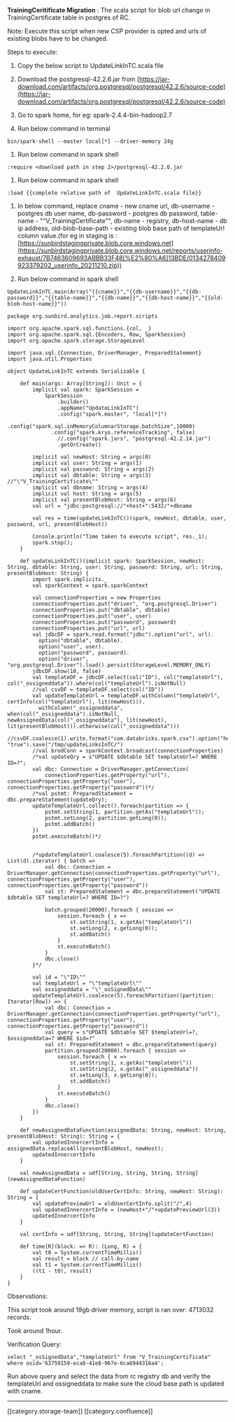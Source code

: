  **TrainingCeritificate Migration** : The scala script for blob url change in TrainingCertificate table in postgres of RC.

Note: Execute this script when new CSP provider is opted and urls of existing blobs have to be changed.

Steps to execute:


1. Copy the below script to UpdateLinkInTC.scala file


1. Download the postgresql-42.2.6.jar from [https://jar-download.com/artifacts/org.postgresql/postgresql/42.2.6/source-code](https://jar-download.com/artifacts/org.postgresql/postgresql/42.2.6/source-code)


1. Go to spark home, for eg: spark-2.4.4-bin-hadoop2.7


1. Run below command in terminal


```
bin/spark-shell --master local[*] --driver-memory 24g
```

1. Run below command in spark shell


```
:require <download path in step 2>/postgresql-42.2.6.jar
```

1. Run below command in spark shell


```
:load {{complete relative path of  UpdateLinkInTC.scala file}}
```

1. In below command, replace cname - new cname url, db-username - postgres db user name, db-password - postgres db password, table-name - "\"V_TrainingCertificate\"", db-name - registry, db-host-name - db ip address, old-blob-base-path - existing blob base path of templateUrl column value.(for eg in staging is : [https://sunbirdstagingprivate.blob.core.windows.net](https://sunbirdstagingprivate.blob.core.windows.net/reports/userinfo-exhaust/7B7463609693ABBB33F48[%E2%80%A6]13BDE/0134278409923379202_userinfo_20211210.zip))


1. Run below command in spark shell


```
UpdateLinkInTC.main(Array("{{cname}}","{{db-username}}","{{db-password}}","{{table-name}}","{{db-name}}","{{db-host-name}}","{{old-blob-host-name}}"))
```



```
package org.sunbird.analytics.job.report.scripts

import org.apache.spark.sql.functions.{col, _}
import org.apache.spark.sql.{Encoders, Row, SparkSession}
import org.apache.spark.storage.StorageLevel

import java.sql.{Connection, DriverManager, PreparedStatement}
import java.util.Properties

object UpdateLinkInTC extends Serializable {
    
    def main(args: Array[String]): Unit = {
        implicit val spark: SparkSession =
            SparkSession
                .builder()
                .appName("UpdateLinkInTC")
                .config("spark.master", "local[*]")
              .config("spark.sql.inMemoryColumnarStorage.batchSize",10000)
              .config("spark.kryo.referenceTracking", false)
                //.config("spark.jars", "postgresql-42.2.14.jar")
                .getOrCreate()

        implicit val newHost: String = args(0)
        implicit val user: String = args(1)
        implicit val password: String = args(2)
        implicit val dbtable: String = args(3)   //"\"V_TrainingCertificate\""
        implicit val dbname: String = args(4)
        implicit val host: String = args(5)
        implicit val presentBlobHost: String = args(6)
        val url = "jdbc:postgresql://"+host+":5432/"+dbname

        val res = time(updateLinkInTC()(spark, newHost, dbtable, user, password, url, presentBlobHost))
        
        Console.println("Time taken to execute script", res._1);
        spark.stop();
    }
    
    def updateLinkInTC()(implicit spark: SparkSession, newHost: String, dbtable: String, user: String, password: String, url: String, presentBlobHost: String) {
        import spark.implicits._
        val sparkContext = spark.sparkContext

        val connectionProperties = new Properties
        connectionProperties.put("driver", "org.postgresql.Driver")
        connectionProperties.put("dbtable", dbtable)
        connectionProperties.put("user", user)
        connectionProperties.put("password", password)
        connectionProperties.put("url", url)
        val jdbcDF = spark.read.format("jdbc").option("url", url).
          option("dbtable", dbtable).
          option("user", user).
          option("password", password).
          option("driver", "org.postgresql.Driver").load().persist(StorageLevel.MEMORY_ONLY)
        jdbcDF.show(10, false)
        val templateDF = jdbcDF.select(col("ID"), col("templateUrl"), col("_ossigneddata")).where(col("templateUrl").isNotNull)
        //val csvDF = templateDF.select(col("ID"))
        val updateTemplateUrl = templateDF.withColumn("templateUrl", certInfo(col("templateUrl"), lit(newHost))).
          withColumn("_ossigneddata", when(col("_ossigneddata").isNotNull, newAssignedData(col("_ossigneddata"), lit(newHost), lit(presentBlobHost))).otherwise(col("_ossigneddata")))
        //csvDF.coalesce(1).write.format("com.databricks.spark.csv").option("header", "true").save("/tmp/updateLinksInTC/")
        //val brodConn = sparkContext.broadcast(connectionProperties)
        /*val updateQry = s"UPDATE $dbtable SET templateUrl=? WHERE ID=?";
        val dbc: Connection = DriverManager.getConnection(
            connectionProperties.getProperty("url"), connectionProperties.getProperty("user"), connectionProperties.getProperty("password"))*/
        /*val pstmt: PreparedStatement = dbc.prepareStatement(updateQry);
        updateTemplateUrl.collect().foreach(partition => {
            pstmt.setString(1, partition.getAs("templateUrl"));
            pstmt.setLong(2, partition.getLong(0));
            pstmt.addBatch()
        })
        pstmt.executeBatch()*/


        /*updateTemplateUrl.coalesce(5).foreachPartition((d) => List(d).iterator) { batch =>
            val dbc: Connection = DriverManager.getConnection(connectionProperties.getProperty("url"), connectionProperties.getProperty("user"), connectionProperties.getProperty("password"))
            val st: PreparedStatement = dbc.prepareStatement("UPDATE $dbtable SET templateUrl=? WHERE ID=?")

            batch.grouped(20000).foreach { session =>
                session.foreach { x =>
                    st.setString(1, x.getAs("templateUrl"))
                    st.setLong(2, x.getLong(0));
                    st.addBatch()
                }
                st.executeBatch()
            }
            dbc.close()
        }*/

        val id = "\"ID\""
        val templateUrl = "\"templateUrl\""
        val ossigneddata = "\"_osSignedData\""
        updateTemplateUrl.coalesce(5).foreachPartition((partition: Iterator[Row]) => {
            val dbc: Connection = DriverManager.getConnection(connectionProperties.getProperty("url"), connectionProperties.getProperty("user"), connectionProperties.getProperty("password"))
            val query = s"UPDATE $dbtable SET $templateUrl=?, $ossigneddata=? WHERE $id=?"
            val st: PreparedStatement = dbc.prepareStatement(query)
            partition.grouped(20000).foreach { session =>
                session.foreach { x =>
                    st.setString(1, x.getAs("templateUrl"))
                    st.setString(2, x.getAs("_ossigneddata"))
                    st.setLong(3, x.getLong(0));
                    st.addBatch()
                }
                st.executeBatch()
            }
            dbc.close()
        })
    }

    def newAssignedDataFunction(assignedData: String, newHost: String, presentBlobHost: String): String = {
        val updatedInnercertInfo = assignedData.replaceAll(presentBlobHost, newHost);
        updatedInnercertInfo
    }

    val newAssignedData = udf[String, String, String, String](newAssignedDataFunction)

    def updateCertFunction(oldUserCertInfo: String, newHost: String): String = {
        val updatePreviewUrl = oldUserCertInfo.split("/",4)
        val updatedInnercertInfo = (newHost+"/"+updatePreviewUrl(3))
        updatedInnercertInfo
    }

    val certInfo = udf[String, String, String](updateCertFunction)
    
    def time[R](block: => R): (Long, R) = {
        val t0 = System.currentTimeMillis()
        val result = block // call-by-name
        val t1 = System.currentTimeMillis()
        ((t1 - t0), result)
    }
}
```
Observations: 

This script took around 19gb driver memory, script is ran over: 4713032 records.

Took around 1hour.

Verification Query:


```
select "_osSignedData","templateUrl" from "V_TrainingCertificate" where osid='63759159-eca8-41e8-967e-6ca6944316a4';
```
Run above query and select the data from rc registry db and verify the templateUrl and ossigneddata to make sure the cloud base path is updated with cname.





*****

[[category.storage-team]] 
[[category.confluence]] 
